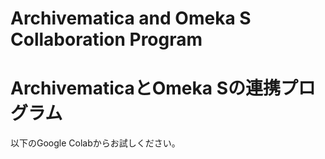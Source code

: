 # Archivematica and Omeka S Collaboration Program


# ArchivematicaとOmeka Sの連携プログラム

以下のGoogle Colabからお試しください。

<!-- https://colab.research.google.com/drive/1PwuJQlmf4DG6xRoDI6Yd54xLbeler1UK -->
